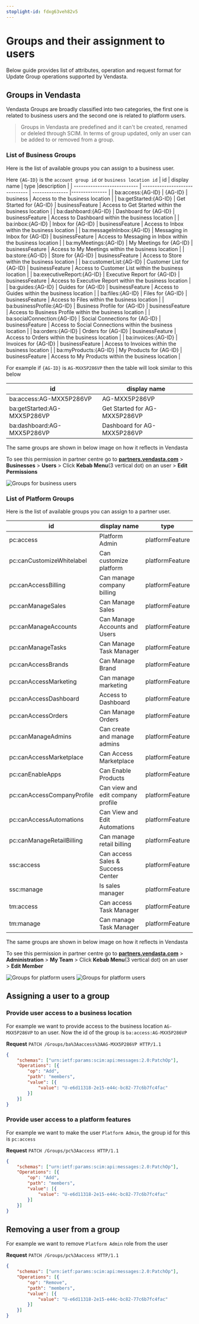 ```yaml
---
stoplight-id: fdxg63veh82v5
---
```


# Groups and their assignment to users
Below guide provides list of attributes, operation and request format for Update Group operations supported by Vendasta.

## Groups in Vendasta
Vendasta Groups are broadly classified into two categories, the first one is related to business users and the second one is related to platform users.
> Groups in Vendasta are predefined and it can't be created, renamed or deleled through SCIM. In terms of group updated, only an user can be added to or removed from a group.
### List of Business Groups
Here is the list of available groups you can assign to a business user.

Here `{AG-ID}` is the `account group id` or `business location id`
| id                          | display name                   | type            |description     |
| --------------------------- | ------------------------------ | --------------- |--------------- |
| ba:access:{AG-ID}           | {AG-ID}                        | business        | Access to the business location |
| ba:getStarted:{AG-ID}       | Get Started for {AG-ID}        | businessFeature | Access to Get Started within the business location |
| ba:dashboard:{AG-ID}        | Dashboard for {AG-ID}          | businessFeature | Access to Dashboard within the business location |
| ba:inbox:{AG-ID}            | Inbox for {AG-ID}              | businessFeature | Access to Inbox within the business location |
| ba:messageInInbox:{AG-ID}   | Messaging in Inbox for {AG-ID} | businessFeature | Access to Messaging in Inbox within the business location |
| ba:myMeetings:{AG-ID}       | My Meetings for {AG-ID}        | businessFeature | Access to My Meetings within the business location |
| ba:store:{AG-ID}            | Store for {AG-ID}              | businessFeature | Access to Store within the business location |
| ba:customerList:{AG-ID}     | Customer List for {AG-ID}      | businessFeature | Access to Customer List within the business location |
| ba:executiveReport:{AG-ID}  | Executive Report for {AG-ID}   | businessFeature | Access to Executive Report within the business location |
| ba:guides:{AG-ID}           | Guides for {AG-ID}             | businessFeature | Access to Guides within the business location |
| ba:files:{AG-ID}            | Files for {AG-ID}              | businessFeature | Access to Files within the business location |
| ba:businessProfile:{AG-ID}  | Business Profile for {AG-ID}   | businessFeature | Access to Business Profile within the business location |
| ba:socialConnection:{AG-ID} | Social Connections for {AG-ID} | businessFeature | Access to Social Connections within the business location |
| ba:orders:{AG-ID}           | Orders for {AG-ID}             | businessFeature | Access to Orders within the business location |
| ba:invoices:{AG-ID}         | Invoices for {AG-ID}           | businessFeature | Access to Invoices within the business location |
| ba:myProducts:{AG-ID}       | My Products for {AG-ID}        | businessFeature | Access to My Products within the business location |

For example if `{AG-ID}` is `AG-MXX5P286VP` then the table will look similar to this below

| id                          | display name                  | 
| --------------------------- | ----------------------------- | 
| ba:access:AG-MXX5P286VP     | AG-MXX5P286VP                 | 
| ba:getStarted:AG-MXX5P286VP | Get Started for AG-MXX5P286VP | 
| ba:dashboard:AG-MXX5P286VP  | Dashboard for AG-MXX5P286VP   |

The same groups are shown in below image on how it reflects in Vendasta

To see this permission in partner centre go to **[partners.vendasta.com](https://partners.vendasta.com)** > **Businesses** > **Users** > Click **Kebab Menu**(3 vertical dot) on an user > **Edit Permissions**

![Groups for business users](../../../assets/images/business-groups.png)

### List of Platform Groups
Here is the list of available groups you can assign to a partner user.
                     
| id                         | display name                      | type            |
| -------------------------- | --------------------------------- | --------------- |
| pc:access                  | Platform Admin                    | platformFeature |
| pc:canCustomizeWhitelabel  | Can customize platform            | platformFeature |
| pc:canAccessBilling        | Can manage company billing        | platformFeature |
| pc:canManageSales          | Can Manage Sales                  | platformFeature |
| pc:canManageAccounts       | Can Manage Accounts and Users     | platformFeature |
| pc:canManageTasks          | Can Manage Task Manager           | platformFeature |
| pc:canAccessBrands         | Can Manage Brand                  | platformFeature |
| pc:canAccessMarketing      | Can manage marketing              | platformFeature |
| pc:canAccessDashboard      | Access to Dashboard               | platformFeature |
| pc:canAccessOrders         | Can Manage Orders                 | platformFeature |
| pc:canManageAdmins         | Can create and manage admins      | platformFeature |
| pc:canAccessMarketplace    | Can Access Marketplace            | platformFeature |
| pc:canEnableApps           | Can Enable Products               | platformFeature |
| pc:canAccessCompanyProfile | Can view and edit company profile | platformFeature |
| pc:canAccessAutomations    | Can View and Edit Automations     | platformFeature |
| pc:canManageRetailBilling  | Can manage retail billing         | platformFeature |
| ssc:access                 | Can access Sales & Success Center | platformFeature |
| ssc:manage                 | Is sales manager                  | platformFeature |
| tm:access                  | Can access Task Manager           | platformFeature |
| tm:manage                  | Can manage Task Manager           | platformFeature |

The same groups are shown in below image on how it reflects in Vendasta

To see this permission in partner centre go to **[partners.vendasta.com](https://partners.vendasta.com)** > **Administration** > **My Team** > Click **Kebab Menu**(3 vertical dot) on an user > **Edit Member**

![Groups for platform users](../../../assets/images/platform-groups-1.png)
![Groups for platform users](../../../assets/images/platform-groups-2.png)

## Assigning a user to a group 
### Provide user access to a business location
For example we want to provide access to the business location `AG-MXX5P286VP` to an user. Now the id of the group is `ba:access:AG-MXX5P286VP`

**Request**
`PATCH /Groups/ba%3Aaccess%3AAG-MXX5P286VP HTTP/1.1`
```json
{
    "schemas": ["urn:ietf:params:scim:api:messages:2.0:PatchOp"],
    "Operations": [{
        "op": "Add",
        "path": "members",
        "value": [{
            "value": "U-e6d11318-2e15-e44c-bc82-77c6b7fc4fac"
        }]
    }]
}
```

### Provide user access to a platform features
For example we want to make the user `Platform Admin`, the group id for this is `pc:access`

**Request**
`PATCH /Groups/pc%3Aaccess HTTP/1.1`
```json
{
    "schemas": ["urn:ietf:params:scim:api:messages:2.0:PatchOp"],
    "Operations": [{
        "op": "Add",
        "path": "members",
        "value": [{
            "value": "U-e6d11318-2e15-e44c-bc82-77c6b7fc4fac"
        }]
    }]
}
```

## Removing a user from a group 
For example we want to remove `Platform Admin` role from the user

**Request**
`PATCH /Groups/pc%3Aaccess HTTP/1.1`
```json
{
    "schemas": ["urn:ietf:params:scim:api:messages:2.0:PatchOp"],
    "Operations": [{
        "op": "Remove",
        "path": "members",
        "value": [{
            "value": "U-e6d11318-2e15-e44c-bc82-77c6b7fc4fac"
        }]
    }]
}
```


